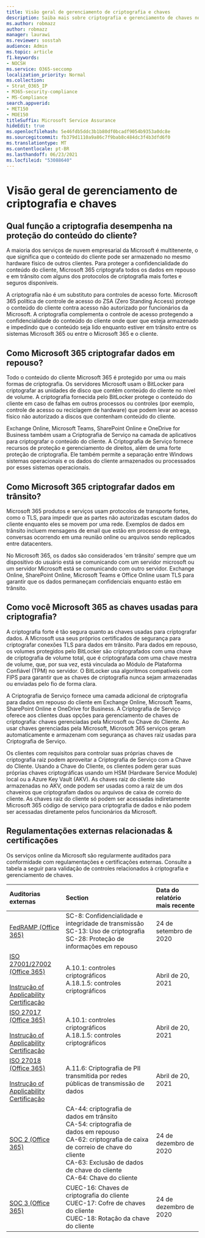 ```yaml
---
title: Visão geral de gerenciamento de criptografia e chaves
description: Saiba mais sobre criptografia e gerenciamento de chaves no Microsoft 365
ms.author: robmazz
author: robmazz
manager: laurawi
ms.reviewer: sosstah
audience: Admin
ms.topic: article
f1.keywords:
- NOCSH
ms.service: O365-seccomp
localization_priority: Normal
ms.collection:
- Strat_O365_IP
- M365-security-compliance
- MS-Compliance
search.appverid:
- MET150
- MOE150
titleSuffix: Microsoft Service Assurance
hideEdit: true
ms.openlocfilehash: 5e46fdb5ddc3b1b80df0bcadf9054b9353a0dc8e
ms.sourcegitcommit: fb379d1110a9a86c7f9bab8c484dc3f4b3dfd6f0
ms.translationtype: MT
ms.contentlocale: pt-BR
ms.lasthandoff: 06/23/2021
ms.locfileid: "53088640"
---
```

# <a name="encryption-and-key-management-overview"></a>Visão geral de gerenciamento de criptografia e chaves

## <a name="what-role-does-encryption-play-in-protecting-customer-content"></a>Qual função a criptografia desempenha na proteção do conteúdo do cliente?

A maioria dos serviços de nuvem empresarial da Microsoft é multitenente, o que significa que o conteúdo do cliente pode ser armazenado no mesmo hardware físico de outros clientes. Para proteger a confidencialidade do conteúdo do cliente, Microsoft 365 criptografa todos os dados em repouso e em trânsito com alguns dos protocolos de criptografia mais fortes e seguros disponíveis.

A criptografia não é um substituto para controles de acesso forte. Microsoft 365 política de controle de acesso do ZSA (Zero Standing Access) protege o conteúdo do cliente contra acesso não autorizado por funcionários da Microsoft. A criptografia complementa o controle de acesso protegendo a confidencialidade do conteúdo do cliente onde quer que esteja armazenado e impedindo que o conteúdo seja lido enquanto estiver em trânsito entre os sistemas Microsoft 365 ou entre o Microsoft 365 e o cliente.

## <a name="how-does-microsoft-365-encrypt-data-at-rest"></a>Como Microsoft 365 criptografar dados em repouso?

Todo o conteúdo do cliente Microsoft 365 é protegido por uma ou mais formas de criptografia. Os servidores Microsoft usam o BitLocker para criptografar as unidades de disco que contêm conteúdo do cliente no nível de volume. A criptografia fornecida pelo BitLocker protege o conteúdo do cliente em caso de falhas em outros processos ou controles (por exemplo, controle de acesso ou reciclagem de hardware) que podem levar ao acesso físico não autorizado a discos que contenham conteúdo do cliente.

Exchange Online, Microsoft Teams, SharePoint Online e OneDrive for Business também usam a Criptografia de Serviço na camada de aplicativos para criptografar o conteúdo do cliente. A Criptografia de Serviço fornece recursos de proteção e gerenciamento de direitos, além de uma forte proteção de criptografia. Ele também permite a separação entre Windows sistemas operacionais e os dados do cliente armazenados ou processados por esses sistemas operacionais.

## <a name="how-does-microsoft-365-encrypt-data-in-transit"></a>Como Microsoft 365 criptografar dados em trânsito?

Microsoft 365 produtos e serviços usam protocolos de transporte fortes, como o TLS, para impedir que as partes não autorizadas escutam dados do cliente enquanto eles se movem por uma rede. Exemplos de dados em trânsito incluem mensagens de email que estão em processo de entrega, conversas ocorrendo em uma reunião online ou arquivos sendo replicados entre datacenters.

No Microsoft 365, os dados são considerados 'em trânsito' sempre que um dispositivo do usuário está se comunicando com um servidor microsoft ou um servidor Microsoft está se comunicando com outro servidor. Exchange Online, SharePoint Online, Microsoft Teams e Office Online usam TLS para garantir que os dados permaneçam confidenciais enquanto estão em trânsito.

## <a name="how-does-microsoft-365-manage-the-keys-used-for-encryption"></a>Como você Microsoft 365 as chaves usadas para criptografia?

A criptografia forte é tão segura quanto as chaves usadas para criptografar dados. A Microsoft usa seus próprios certificados de segurança para criptografar conexões TLS para dados em trânsito. Para dados em repouso, os volumes protegidos pelo BitLocker são criptografados com uma chave de criptografia de volume total, que é criptografada com uma chave mestra de volume, que, por sua vez, está vinculada ao Módulo de Plataforma Confiável (TPM) no servidor. O BitLocker usa algoritmos compatíveis com FIPS para garantir que as chaves de criptografia nunca sejam armazenadas ou enviadas pelo fio de forma clara.

A Criptografia de Serviço fornece uma camada adicional de criptografia para dados em repouso do cliente em Exchange Online, Microsoft Teams, SharePoint Online e OneDrive for Business. A Criptografia de Serviço oferece aos clientes duas opções para gerenciamento de chaves de criptografia: chaves gerenciadas pela Microsoft ou Chave do Cliente. Ao usar chaves gerenciadas pela Microsoft, Microsoft 365 serviços geram automaticamente e armazenam com segurança as chaves raiz usadas para Criptografia de Serviço.

Os clientes com requisitos para controlar suas próprias chaves de criptografia raiz podem aproveitar a Criptografia de Serviço com a Chave do Cliente. Usando a Chave do Cliente, os clientes podem gerar suas próprias chaves criptográficas usando um HSM (Hardware Service Module) local ou a Azure Key Vault (AKV). As chaves raiz do cliente são armazenadas no AKV, onde podem ser usadas como a raiz de um dos chaveiros que criptografam dados ou arquivos de caixa de correio do cliente. As chaves raiz do cliente só podem ser acessadas indiretamente Microsoft 365 código de serviço para criptografia de dados e não podem ser acessadas diretamente pelos funcionários da Microsoft.

## <a name="related-external-regulations--certifications"></a>Regulamentações externas relacionadas & certificações

Os serviços online da Microsoft são regularmente auditados para conformidade com regulamentações e certificações externas. Consulte a tabela a seguir para validação de controles relacionados à criptografia e gerenciamento de chaves.

| **Auditorias externas** | **Section** | **Data do relatório mais recente** |
|:--------------------|:------------|:-----------------------|
| [FedRAMP (Office 365)](https://compliance.microsoft.com/compliancemanager) | SC-8: Confidencialidade e integridade de transmissão <br> SC-13: Uso de criptografia <br> SC-28: Proteção de informações em repouso <br>  | 24 de setembro de 2020 |
| [ISO 27001/27002 (Office 365)](https://servicetrust.microsoft.com/ViewPage/MSComplianceGuideV3?command=Download&downloadType=Document&downloadId=8d625374-4f2d-49f8-9d37-a4281ba98222&tab=7027ead0-3d6b-11e9-b9e1-290b1eb4cdeb&docTab=7027ead0-3d6b-11e9-b9e1-290b1eb4cdeb_ISO_Reports) <br><br> [Instrução of Applicability](https://servicetrust.microsoft.com/ViewPage/MSComplianceGuideV3?command=Download&downloadType=Document&downloadId=c0df4ce8-c77e-4183-84eb-c8688470d8b1&tab=7027ead0-3d6b-11e9-b9e1-290b1eb4cdeb&docTab=7027ead0-3d6b-11e9-b9e1-290b1eb4cdeb_ISO_Reports) <br> [Certificação](https://servicetrust.microsoft.com/ViewPage/MSComplianceGuideV3?command=Download&downloadType=Document&downloadId=1e84a14a-2468-45ac-9412-5e53250d57ec&tab=7027ead0-3d6b-11e9-b9e1-290b1eb4cdeb&docTab=7027ead0-3d6b-11e9-b9e1-290b1eb4cdeb_ISO_Reports) | A.10.1: controles criptográficos <br> A.18.1.5: controles criptográficos | Abril de 20, 2021 |
| [ISO 27017 (Office 365)](https://servicetrust.microsoft.com/ViewPage/MSComplianceGuideV3?command=Download&downloadType=Document&downloadId=8d625374-4f2d-49f8-9d37-a4281ba98222&tab=7027ead0-3d6b-11e9-b9e1-290b1eb4cdeb&docTab=7027ead0-3d6b-11e9-b9e1-290b1eb4cdeb_ISO_Reports) <br><br> [Instrução of Applicability](https://servicetrust.microsoft.com/ViewPage/MSComplianceGuideV3?command=Download&downloadType=Document&downloadId=c0df4ce8-c77e-4183-84eb-c8688470d8b1&tab=7027ead0-3d6b-11e9-b9e1-290b1eb4cdeb&docTab=7027ead0-3d6b-11e9-b9e1-290b1eb4cdeb_ISO_Reports) <br> [Certificação](https://servicetrust.microsoft.com/ViewPage/MSComplianceGuideV3?command=Download&downloadType=Document&downloadId=70de0999-5451-43a3-9ef4-761e8fbfb1a3&tab=7027ead0-3d6b-11e9-b9e1-290b1eb4cdeb&docTab=7027ead0-3d6b-11e9-b9e1-290b1eb4cdeb_ISO_Reports) | A.10.1: controles criptográficos <br> A.18.1.5: controles criptográficos | Abril de 20, 2021 |
| [ISO 27018 (Office 365)](https://servicetrust.microsoft.com/ViewPage/MSComplianceGuideV3?command=Download&downloadType=Document&downloadId=8d625374-4f2d-49f8-9d37-a4281ba98222&tab=7027ead0-3d6b-11e9-b9e1-290b1eb4cdeb&docTab=7027ead0-3d6b-11e9-b9e1-290b1eb4cdeb_ISO_Reports) <br><br> [Instrução of Applicability](https://servicetrust.microsoft.com/ViewPage/MSComplianceGuideV3?command=Download&downloadType=Document&downloadId=c0df4ce8-c77e-4183-84eb-c8688470d8b1&tab=7027ead0-3d6b-11e9-b9e1-290b1eb4cdeb&docTab=7027ead0-3d6b-11e9-b9e1-290b1eb4cdeb_ISO_Reports) <br> [Certificação](https://servicetrust.microsoft.com/ViewPage/MSComplianceGuideV3?command=Download&downloadType=Document&downloadId=43e89534-f48d-42ea-a7a7-3523ff516036&tab=7027ead0-3d6b-11e9-b9e1-290b1eb4cdeb&docTab=7027ead0-3d6b-11e9-b9e1-290b1eb4cdeb_ISO_Reports) | A.11.6: Criptografia de PII transmitida por redes públicas de transmissão de dados | Abril de 20, 2021 |
| [SOC 2 (Office 365)](https://servicetrust.microsoft.com/ViewPage/MSComplianceGuideV3?command=Download&downloadType=Document&downloadId=a73c1738-7892-42b7-acd3-87b6371c53f6&tab=7027ead0-3d6b-11e9-b9e1-290b1eb4cdeb&docTab=7027ead0-3d6b-11e9-b9e1-290b1eb4cdeb_SOC_%2F_SSAE_16_Reports) | CA-44: criptografia de dados em trânsito <br> CA-54: criptografia de dados em repouso <br> CA-62: criptografia de caixa de correio de chave do cliente <br> CA-63: Exclusão de dados de chave do cliente <br> CA-64: Chave do cliente | 24 de dezembro de 2020 |
| [SOC 3 (Office 365)](https://servicetrust.microsoft.com/ViewPage/MSComplianceGuideV3?command=Download&downloadType=Document&downloadId=274054e5-4968-48d2-bf94-9a8eda5d7a93&tab=7027ead0-3d6b-11e9-b9e1-290b1eb4cdeb&docTab=7027ead0-3d6b-11e9-b9e1-290b1eb4cdeb_SOC_%2F_SSAE_16_Reports) | CUEC-16: Chaves de criptografia do cliente <br> CUEC-17: Cofre de chaves do cliente <br>  CUEC-18: Rotação da chave do cliente| 24 de dezembro de 2020 |
